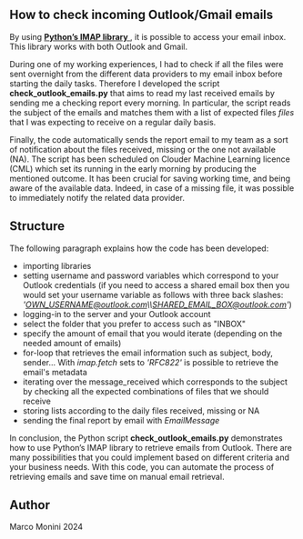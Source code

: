 ## How to check incoming Outlook/Gmail emails
By using [**Python’s IMAP library** ](https://docs.python.org/3/library/imaplib.html), it is possible to access your email inbox. This library works with both Outlook and Gmail.

During one of my working experiences, I had to check if all the files were sent overnight from the different data providers to my email inbox before starting the daily tasks. Therefore I developed the script **check_outlook_emails.py** that aims to read my last received emails by sending me a checking report every morning. In particular, the script reads the subject of the emails and matches them with a list of expected files *files* that I was expecting to receive on a regular daily basis.

Finally, the code automatically sends the report email to my team as a sort of notification about the files received, missing or the one not available (NA). The script has been scheduled on Clouder Machine Learning licence (CML) which set its running in the early morning by producing the mentioned outcome. It has been crucial for saving working time, and being aware of the available data. Indeed, in case of a missing file, it was possible to immediately notify the related data provider.

## Structure
The following paragraph explains how the code has been developed:
- importing libraries
- setting username and password variables which correspond to your Outlook credentials (if you need to access a shared email box then you would set your username variable as follows with three back slashes: *'OWN_USERNAME@outlook.com\\\SHARED_EMAIL_BOX@outlook.com'*)
- logging-in to the server and your Outlook account
- select the folder that you prefer to access such as "INBOX"
- specify the amount of email that you would iterate (depending on the needed amount of emails)
- for-loop that retrieves the email information such as subject, body, sender... With *imap.fetch* sets to *'RFC822'* is possible to retrieve the email's metadata
- iterating over the message_received which corresponds to the subject by checking all the expected combinations of files that we should receive
- storing lists according to the daily files received, missing or NA
- sending the final report by email with *EmailMessage*

In conclusion, the Python script **check_outlook_emails.py** demonstrates how to use Python’s IMAP library to retrieve emails from Outlook. There are many possibilities that you could implement based on different criteria and your business needs. With this code, you can automate the process of retrieving emails and save time on manual email retrieval.

## Author
Marco Monini 2024
